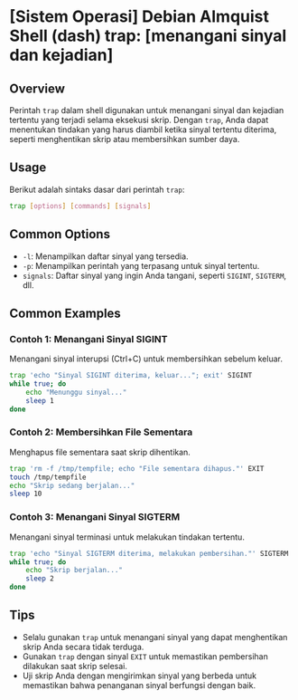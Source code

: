 # [Sistem Operasi] Debian Almquist Shell (dash) trap: [menangani sinyal dan kejadian]

## Overview
Perintah `trap` dalam shell digunakan untuk menangani sinyal dan kejadian tertentu yang terjadi selama eksekusi skrip. Dengan `trap`, Anda dapat menentukan tindakan yang harus diambil ketika sinyal tertentu diterima, seperti menghentikan skrip atau membersihkan sumber daya.

## Usage
Berikut adalah sintaks dasar dari perintah `trap`:

```sh
trap [options] [commands] [signals]
```

## Common Options
- `-l`: Menampilkan daftar sinyal yang tersedia.
- `-p`: Menampilkan perintah yang terpasang untuk sinyal tertentu.
- `signals`: Daftar sinyal yang ingin Anda tangani, seperti `SIGINT`, `SIGTERM`, dll.

## Common Examples

### Contoh 1: Menangani Sinyal SIGINT
Menangani sinyal interupsi (Ctrl+C) untuk membersihkan sebelum keluar.

```sh
trap 'echo "Sinyal SIGINT diterima, keluar..."; exit' SIGINT
while true; do
    echo "Menunggu sinyal..."
    sleep 1
done
```

### Contoh 2: Membersihkan File Sementara
Menghapus file sementara saat skrip dihentikan.

```sh
trap 'rm -f /tmp/tempfile; echo "File sementara dihapus."' EXIT
touch /tmp/tempfile
echo "Skrip sedang berjalan..."
sleep 10
```

### Contoh 3: Menangani Sinyal SIGTERM
Menangani sinyal terminasi untuk melakukan tindakan tertentu.

```sh
trap 'echo "Sinyal SIGTERM diterima, melakukan pembersihan."' SIGTERM
while true; do
    echo "Skrip berjalan..."
    sleep 2
done
```

## Tips
- Selalu gunakan `trap` untuk menangani sinyal yang dapat menghentikan skrip Anda secara tidak terduga.
- Gunakan `trap` dengan sinyal `EXIT` untuk memastikan pembersihan dilakukan saat skrip selesai.
- Uji skrip Anda dengan mengirimkan sinyal yang berbeda untuk memastikan bahwa penanganan sinyal berfungsi dengan baik.